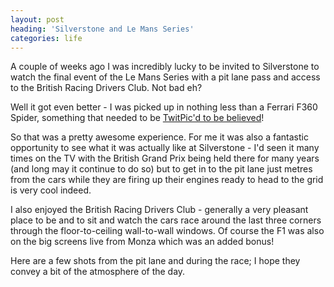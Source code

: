 ```yaml
---
layout: post
heading: 'Silverstone and Le Mans Series'
categories: life
---
```


A couple of weeks ago I was incredibly lucky to be invited to Silverstone to watch the final event of the Le Mans Series with a pit lane pass and access to the British Racing Drivers Club. Not bad eh?

Well it got even better - I was picked up in nothing less than a Ferrari F360 Spider, something that needed to be [TwitPic'd to be believed](http://twitpic.com/hkdtx)!

<!-- Replace missing image from http://media.chris-alexander.co.uk/wp-content/uploads/2009/09/29504517.jpg -->

So that was a pretty awesome experience. For me it was also a fantastic opportunity to see what it was actually like at Silverstone - I'd seen it many times on the TV with the British Grand Prix being held there for many years (and long may it continue to do so) but to get in to the pit lane just metres from the cars while they are firing up their engines ready to head to the grid is very cool indeed.

I also enjoyed the British Racing Drivers Club - generally a very pleasant place to be and to sit and watch the cars race around the last three corners through the floor-to-ceiling wall-to-wall windows. Of course the F1 was also on the big screens live from Monza which was an added bonus!

Here are a few shots from the pit lane and during the race; I hope they convey a bit of the atmosphere of the day.

<!-- Replace missing image from http://media.chris-alexander.co.uk/wp-content/uploads/2009/09/33.png -->

<!-- Replace missing image from http://media.chris-alexander.co.uk/wp-content/uploads/2009/09/astonmartin1.png -->

<!-- Replace missing image from http://media.chris-alexander.co.uk/wp-content/uploads/2009/09/black.png -->

<!-- Replace missing image from http://media.chris-alexander.co.uk/wp-content/uploads/2009/09/matmut.png -->

<!-- Replace missing image from http://media.chris-alexander.co.uk/wp-content/uploads/2009/09/racing.png -->
